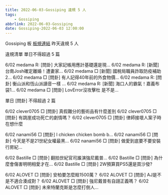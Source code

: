 ```yaml
---
title: 2022-06-03-Gossiping 違規 5 人
tags:
    - Gossiping
abbrlink: 2022-06-03-Gossiping
date: Gossiping-2022-06-03 12:00:00
---
```

Gossiping 板 [板規連結](https://www.ptt.cc/bbs/Gossiping/M.1637425085.A.07D.html)
昨天違規 5 人
<!-- more -->

違規清單
單日不得超過 5 篇

6/02 medama R: [問卦] 大家記帳用應計基礎還是現…
6/02 medama R: [新聞] 台南Josh確定離婚！遭妻家…
6/02 medama □ [新聞] 國稅局職員詐取防疫補助2…
6/02 medama □ [問卦] 有人記得40年前的外食物價…
6/02 medama R: [問卦] 衡山派和恆山派讀音一樣 …
6/02 medama R: [新聞] 海口人的霸氣！嘉義布袋1…
6/02 medama □ [問卦] LovError沒攻擊杜 是不是…

單日 [問卦] 不得超過 2 篇

6/02 clever0705 □ [問卦] 真假難分的藝術品有什麼差別
6/02 clever0705 □ [問卦] 有跳崖成功死亡的劇情嗎？
6/02 clever0705 □ [問卦] 律師接壞人案子時在想什麼

6/02 nanami56 □ [問卦] I chicken chicken bomb b…
6/02 nanami56 □ [問卦] 今天是不是21世紀女權最黑…
6/02 nanami56 □ [問卦] 做愛到底要不要安裝行房紀…

6/02 Bastille □ [問卦] 翻拍世紀官司誰演強尼戴普…
6/02 Bastille □ [問卦] 為什麼會傷害明明相愛才在…
6/02 Bastille □ [問卦] 2W預算買PS5還是買沙發?

6/02 ALOVET □ [問卦] 安柏要怎麼賠1500萬？
6/02 ALOVET □ [問卦] AJ是不是不適合湊成對？
6/02 ALOVET □ [問卦] 強尼戴普有自詡正義嗎？
6/02 ALOVET □ [問卦] 未來特蘭克斯是怎麼打倒人…